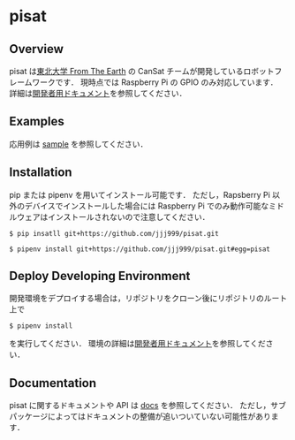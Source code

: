# pisat

## Overview

pisat は[東北大学 From The Earth](https://www.fte-tohoku.org/) の CanSat チームが開発しているロボットフレームワークです．
現時点では Raspberry Pi の GPIO のみ対応しています．
詳細は[開発者用ドキュメント](./docs/developer/)を参照してください．

## Examples

応用例は [sample](./sample/) を参照してください．

## Installation

pip または pipenv を用いてインストール可能です．
ただし，Rapsberry Pi 以外のデバイスでインストールした場合には
Raspberry Pi でのみ動作可能なミドルウェアはインストールされないので注意してください．

```
$ pip insatll git+https://github.com/jjj999/pisat.git
```
```
$ pipenv install git+https://github.com/jjj999/pisat.git#egg=pisat
```

## Deploy Developing Environment

開発環境をデプロイする場合は，リポジトリをクローン後にリポジトリのルート上で

```
$ pipenv install
```

を実行してください．
環境の詳細は[開発者用ドキュメント](./docs/developer/)を参照してください．

## Documentation

pisat に関するドキュメントや API は [docs](./docs/) を参照してください．
ただし，サブパッケージによってはドキュメントの整備が追いついていない可能性があります．
